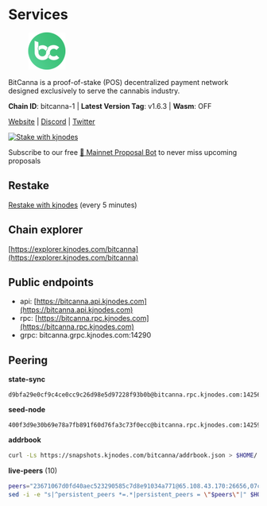 # Services

<figure><img src="https://raw.githubusercontent.com/kj89/cosmos-images/main/logos/bitcanna.png" alt=""><figcaption></figcaption></figure>

BitCanna is a proof-of-stake (POS) decentralized payment network designed exclusively to serve the cannabis industry. 

**Chain ID**: bitcanna-1 | **Latest Version Tag**: v1.6.3 | **Wasm**: OFF

[Website](https://www.bitcanna.io) | [Discord](https://discord.gg/9AVrzaVQvs) | [Twitter](https://twitter.com/BitCannaGlobal)

[![Stake with kjnodes](https://i.ibb.co/cr44Q8j/button-stake-with-kjnodes.png)](https://restake.app/bitcanna/bcnavaloper1aym6s8eza7kjvnxuwxufrzccz6vqvgnsc47cc7)

Subscribe to our free [🤖 Mainnet Proposal Bot](https://t.me/kjnodes_proposal_bot) to never miss upcoming proposals

## Restake

[Restake with kjnodes](https://restake.app/bitcanna/bcnavaloper1aym6s8eza7kjvnxuwxufrzccz6vqvgnsc47cc7) (every 5 minutes)
## Chain explorer
[https://explorer.kjnodes.com/bitcanna](https://explorer.kjnodes.com/bitcanna)

## Public endpoints

* api: [https://bitcanna.api.kjnodes.com](https://bitcanna.api.kjnodes.com)
* rpc: [https://bitcanna.rpc.kjnodes.com](https://bitcanna.rpc.kjnodes.com)
* grpc: bitcanna.grpc.kjnodes.com:14290

## Peering

**state-sync**

```text
d9bfa29e0cf9c4ce0cc9c26d98e5d97228f93b0b@bitcanna.rpc.kjnodes.com:14256
```

**seed-node**

```text
400f3d9e30b69e78a7fb891f60d76fa3c73f0ecc@bitcanna.rpc.kjnodes.com:14259
```

**addrbook**
```bash
curl -Ls https://snapshots.kjnodes.com/bitcanna/addrbook.json > $HOME/.bcna/config/addrbook.json
```

**live-peers** (10)
```bash
peers="23671067d0fd40aec523290585c7d8e91034a771@65.108.43.170:26656,07c829cf936db34be61143fabb09541d05aea899@65.108.98.124:64206,b587bf827b5f680c417601b536ffbd505c88bb07@193.70.45.106:13056,d8a0facda705edbbdd2d79fb302e017df009e9da@207.244.231.189:26656,b212d5740b2e11e54f56b072dc13b6134650cfb5@169.155.168.54:26656,7c00beb4956bc40cd33ced6e2c2ffe07d4fa32e7@95.216.242.82:36656,3cb7bc8d5c448eaa42558347fb6cb03cd414b223@38.242.232.202:26656,320d0d38559140608b72a361db44b2a8f14bf0d1@107.181.229.154:16656,b204222a9b6ca4eee39a836b7406483a5ad4e719@144.91.114.250:26656,d9bfa29e0cf9c4ce0cc9c26d98e5d97228f93b0b@65.109.88.38:14256"
sed -i -e "s|^persistent_peers *=.*|persistent_peers = \"$peers\"|" $HOME/.bcna/config/config.toml
```
